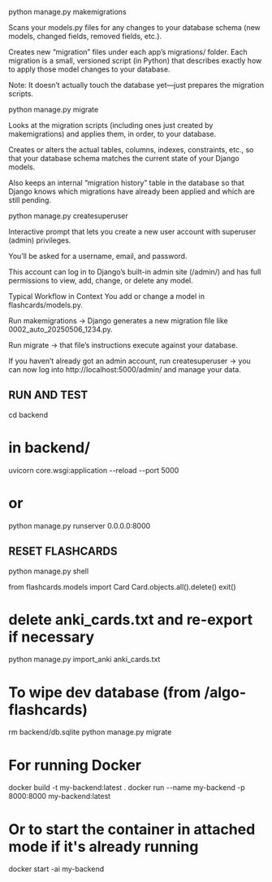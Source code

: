 python manage.py makemigrations

Scans your models.py files for any changes to your database schema (new models, changed fields, removed fields, etc.).

Creates new “migration” files under each app’s migrations/ folder. Each migration is a small, versioned script (in Python) that describes exactly how to apply those model changes to your database.

Note: It doesn’t actually touch the database yet—just prepares the migration scripts.

python manage.py migrate

Looks at the migration scripts (including ones just created by makemigrations) and applies them, in order, to your database.

Creates or alters the actual tables, columns, indexes, constraints, etc., so that your database schema matches the current state of your Django models.

Also keeps an internal “migration history” table in the database so that Django knows which migrations have already been applied and which are still pending.

python manage.py createsuperuser

Interactive prompt that lets you create a new user account with superuser (admin) privileges.

You’ll be asked for a username, email, and password.

This account can log in to Django’s built-in admin site (/admin/) and has full permissions to view, add, change, or delete any model.

Typical Workflow in Context
You add or change a model in flashcards/models.py.

Run makemigrations → Django generates a new migration file like 0002_auto_20250506_1234.py.

Run migrate → that file’s instructions execute against your database.

If you haven’t already got an admin account, run createsuperuser → you can now log into http://localhost:5000/admin/ and manage your data.

## RUN AND TEST

cd backend

# in backend/
uvicorn core.wsgi:application --reload --port 5000
# or
python manage.py runserver 0.0.0.0:8000

## RESET FLASHCARDS

python manage.py shell

from flashcards.models import Card
Card.objects.all().delete()
exit()

# delete anki_cards.txt and re-export if necessary

python manage.py import_anki anki_cards.txt

# To wipe dev database (from /algo-flashcards)
rm backend/db.sqlite
python manage.py migrate

# For running Docker

docker build -t my-backend:latest .
docker run --name my-backend -p 8000:8000 my-backend:latest

# Or to start the container in attached mode if it's already running

docker start -ai my-backend
